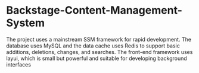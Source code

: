 # Backstage-Content-Management-System
The project uses a mainstream SSM framework for rapid development. The database uses MySQL and the data cache uses Redis to support basic additions, deletions, changes, and searches. The front-end framework uses layui, which is small but powerful and suitable for developing background interfaces